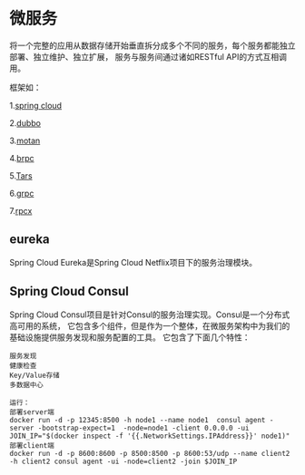 # 微服务
将一个完整的应用从数据存储开始垂直拆分成多个不同的服务，每个服务都能独立部署、独立维护、独立扩展，
服务与服务间通过诸如RESTful API的方式互相调用。

框架如：

1.[spring cloud](http://projects.spring.io/spring-cloud/)

2.[dubbo](http://dubbo.apache.org/)

3.[motan](https://github.com/weibocom/motan)

4.[brpc](https://github.com/brpc/brpc)

5.[Tars](https://github.com/Tencent/Tars)

6.[grpc](https://github.com/grpc/grpc)

7.[rpcx](https://github.com/smallnest/rpcx)

## eureka
Spring Cloud Eureka是Spring Cloud Netflix项目下的服务治理模块。
## Spring Cloud Consul
Spring Cloud Consul项目是针对Consul的服务治理实现。Consul是一个分布式高可用的系统，
它包含多个组件，但是作为一个整体，在微服务架构中为我们的基础设施提供服务发现和服务配置的工具。
它包含了下面几个特性：
```$xslt
服务发现
健康检查
Key/Value存储
多数据中心
```
```$xslt
运行：
部署server端
docker run -d -p 12345:8500 -h node1 --name node1  consul agent -server -bootstrap-expect=1  -node=node1 -client 0.0.0.0 -ui
JOIN_IP="$(docker inspect -f '{{.NetworkSettings.IPAddress}}' node1)"
部署client端
docker run -d -p 8600:8600 -p 8500:8500 -p 8600:53/udp --name client2 -h client2 consul agent -ui -node=client2 -join $JOIN_IP 
```

